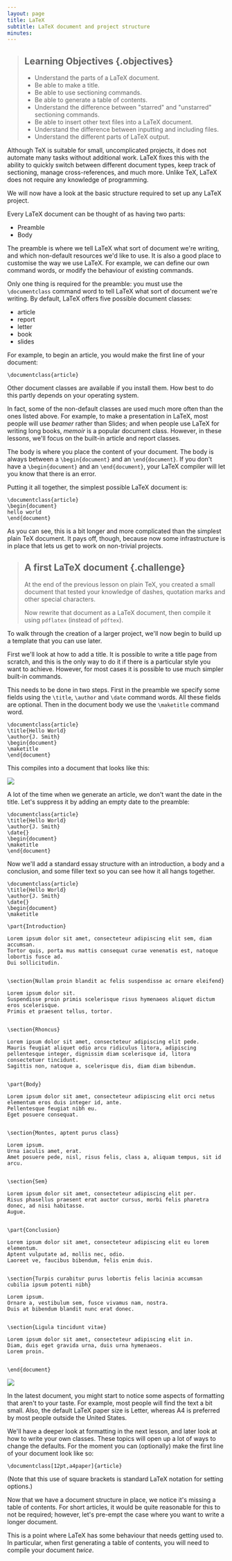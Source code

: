 ```yaml
---
layout: page
title: LaTeX
subtitle: LaTeX document and project structure
minutes: 
---
```


> ## Learning Objectives {.objectives}
>
> * Understand the parts of a LaTeX document.
> * Be able to make a title.
> * Be able to use sectioning commands.
> * Be able to generate a table of contents.
> * Understand the difference between "starred" and "unstarred" sectioning commands.
> * Be able to insert other text files into a LaTeX document.
> * Understand the difference between inputting and including files.
> * Understand the different parts of LaTeX output.

Although TeX is suitable for small, uncomplicated projects,
it does not automate many tasks without additional work.
LaTeX fixes this with the ability to quickly switch between different document types,
keep track of sectioning, manage cross-references, and much more.
Unlike TeX, LaTeX does not require any knowledge of programming.

We will now have a look at the basic structure required to set up any LaTeX project.

Every LaTeX document can be thought of as having two parts:

* Preamble
* Body

The preamble is where we tell LaTeX what sort of document we're writing, 
and which non-default resources we'd like to use.
It is also a good place to customise the way we use LaTeX.
For example, we can define our own command words,
or modify the behaviour of existing commands.

Only one thing is required for the preamble:
you must use the `\documentclass` command word to tell LaTeX what sort of
document we're writing.
By default, LaTeX offers five possible document classes:

* article
* report
* letter
* book
* slides

For example, to begin an article, you would make the first line of your document:

~~~ {.tex}
\documentclass{article}
~~~

Other document classes are available if you install them.
How best to do this partly depends on your operating system.

In fact, some of the non-default classes are used much more often than the ones listed above.
For example, to make a presentation in LaTeX, most people will use *beamer* rather than Slides;
and when people use LaTeX for writing long books, *memoir* is a popular document class.
However, in these lessons, we'll focus on the built-in article and report classes.

The body is where you place the content of your document.
The body is always between a `\begin{document}` and an `\end{document}`.
If you don't have a `\begin{document}` and an `\end{document}`,
your LaTeX compiler will let you know that there is an error.

Putting it all together, the simplest possible LaTeX document is:

~~~ {.tex}
\documentclass{article}
\begin{document}
hello world
\end{document}
~~~

As you can see, this is a bit longer and more complicated than the simplest plain TeX document.
It pays off, though, because now some infrastructure is in place that lets
us get to work on non-trivial projects.

> ## A first LaTeX document {.challenge}
> 
> At the end of the previous lesson on plain TeX,
> you created a small document that tested your knowledge
> of dashes, quotation marks and other special characters.
> 
> Now rewrite that document as a LaTeX document,
> then compile it using `pdflatex` (instead of `pdftex`).

To walk through the creation of a larger project,
we'll now begin to build up a template that you can use later.

First we'll look at how to add a title.
It is possible to write a title page from scratch, and this is the only way to
do it if there is a particular style you want to achieve.
However, for most cases it is possible to use much simpler built-in commands.

This needs to be done in two steps.
First in the preamble we specify some fields using the `\title`, `\author` and `\date` command words.
All these fields are optional.
Then in the document body we use the `\maketitle` command word.

~~~ {.tex}
\documentclass{article}
\title{Hello World}
\author{J. Smith}
\begin{document}
\maketitle
\end{document}
~~~

This compiles into a document that looks like this:

![](fig/02-.png)

A lot of the time when we generate an article, we don't want the date in the title.
Let's suppress it by adding an empty date to the preamble:

~~~ {.tex}
\documentclass{article}
\title{Hello World}
\author{J. Smith}
\date{}
\begin{document}
\maketitle
\end{document}
~~~

Now we'll add a standard essay structure with an introduction,
a body and a conclusion, and some filler text so you can see how it all hangs together.

~~~ {.tex}
\documentclass{article}
\title{Hello World}
\author{J. Smith}
\date{}
\begin{document}
\maketitle

\part{Introduction}

Lorem ipsum dolor sit amet, consecteteur adipiscing elit sem, diam accumsan.
Tortor quis, porta mus mattis consequat curae venenatis est, natoque lobortis fusce ad.
Dui sollicitudin.


\section{Nullam proin blandit ac felis suspendisse ac ornare eleifend}

Lorem ipsum dolor sit.
Suspendisse proin primis scelerisque risus hymenaeos aliquet dictum eros scelerisque.
Primis et praesent tellus, tortor.


\section{Rhoncus}

Lorem ipsum dolor sit amet, consecteteur adipiscing elit pede.
Mauris feugiat aliquet odio arcu ridiculus litora, adipiscing pellentesque integer, dignissim diam scelerisque id, litora consectetuer tincidunt.
Sagittis non, natoque a, scelerisque dis, diam diam bibendum.


\part{Body}

Lorem ipsum dolor sit amet, consecteteur adipiscing elit orci netus elementum eros duis integer id, ante.
Pellentesque feugiat nibh eu.
Eget posuere consequat.


\section{Montes, aptent purus class}

Lorem ipsum.
Urna iaculis amet, erat.
Amet posuere pede, nisl, risus felis, class a, aliquam tempus, sit id arcu.


\section{Sem}

Lorem ipsum dolor sit amet, consecteteur adipiscing elit per.
Risus phasellus praesent erat auctor cursus, morbi felis pharetra donec, ad nisi habitasse.
Augue.


\part{Conclusion}

Lorem ipsum dolor sit amet, consecteteur adipiscing elit eu lorem elementum.
Aptent vulputate ad, mollis nec, odio.
Laoreet ve, faucibus bibendum, felis enim duis.


\section{Turpis curabitur purus lobortis felis lacinia accumsan cubilia ipsum potenti nibh}

Lorem ipsum.
Ornare a, vestibulum sem, fusce vivamus nam, nostra.
Duis at bibendum blandit nunc erat donec.


\section{Ligula tincidunt vitae}

Lorem ipsum dolor sit amet, consecteteur adipiscing elit in.
Diam, duis eget gravida urna, duis urna hymenaeos.
Lorem proin.


\end{document}
~~~

![](fig/02-.png)


In the latest document, you might start to notice some aspects of formatting
that aren't to your taste.
For example, most people will find the text a bit small.
Also, the default LaTeX paper size is Letter,
whereas A4 is preferred by most people outside the United States.

We'll have a deeper look at formatting in the next lesson,
and later look at how to write your own classes.
These topics will open up a lot of ways to change the defaults.
For the moment you can (optionally) make the first line of your document look like so:

~~~ {.tex}
\documentclass[12pt,a4paper]{article}
~~~

(Note that this use of square brackets is standard LaTeX notation for setting options.)

Now that we have a document structure in place, we notice it's missing a table of contents.
For short articles, it would be quite reasonable for this to not be required;
however, let's pre-empt the case where you want to write a longer document.

This is a point where LaTeX has some behaviour that needs getting used to.
In particular, when first generating a table of contents,
you will need to compile your document *twice*.


